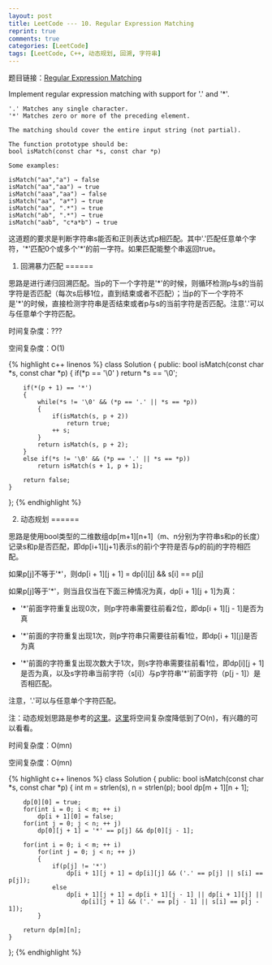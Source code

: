 ```yaml
---
layout: post
title: LeetCode --- 10. Regular Expression Matching
reprint: true
comments: true
categories: [LeetCode]
tags: [LeetCode, C++, 动态规划, 回溯, 字符串]
---
```



题目链接：[Regular Expression Matching](https://oj.leetcode.com/problems/regular-expression-matching/ ) 

Implement regular expression matching with support for '.' and '*'. 

    '.' Matches any single character. 
    '*' Matches zero or more of the preceding element. 

    The matching should cover the entire input string (not partial). 

    The function prototype should be: 
    bool isMatch(const char *s, const char *p) 

    Some examples: 

    isMatch("aa","a") → false 
    isMatch("aa","aa") → true 
    isMatch("aaa","aa") → false 
    isMatch("aa", "a*") → true 
    isMatch("aa", ".*") → true 
    isMatch("ab", ".*") → true 
    isMatch("aab", "c*a*b") → true 

这道题的要求是判断字符串s能否和正则表达式p相匹配。其中'.'匹配任意单个字符，'\*'匹配0个或多个'\*'的前一字符。如果匹配能整个串返回true。

1. 回溯暴力匹配
======

思路是进行递归回溯匹配。当p的下一个字符是'\*'的时候，则循环检测p与s的当前字符是否匹配（每次s后移1位，直到结束或者不匹配）；当p的下一个字符不是'\*'的时候，直接检测字符串是否结束或者p与s的当前字符是否匹配。注意'.'可以与任意单个字符匹配。

时间复杂度：???

空间复杂度：O(1)

{% highlight c++ linenos %}
class Solution
{
public:
    bool isMatch(const char *s, const char *p)
    {
        if(*p == '\0' )
            return *s == '\0';
        
        if(*(p + 1) == '*')
        {
            while(*s != '\0' && (*p == '.' || *s == *p))
            {
                if(isMatch(s, p + 2))
                    return true;
                ++ s;
            }
            return isMatch(s, p + 2);
        }
        else if(*s != '\0' && (*p == '.' || *s == *p))
            return isMatch(s + 1, p + 1);
        
        return false;
    }
};
{% endhighlight %}

2. 动态规划
======

思路是使用bool类型的二维数组dp[m+1][n+1]（m、n分别为字符串s和p的长度）记录s和p是否匹配，即dp[i+1][j+1]表示s的前i个字符是否与p的前j的字符相匹配。

如果p[j]不等于'\*'，则dp[i + 1][j + 1] = dp[i][j] && s[i] == p[j]

如果p[j]等于'\*'，则当且仅当在下面三种情况为真，dp[i + 1][j + 1]为真：

* '\*'前面字符重复出现0次，则p字符串需要往前看2位，即dp[i + 1][j - 1]是否为真

* '\*'前面的字符重复出现1次，则p字符串只需要往前看1位，即dp[i + 1][j]是否为真

* '\*'前面的字符重复出现次数大于1次，则s字符串需要往前看1位，即dp[i][j + 1]是否为真，以及s字符串当前字符（s[i]）与p字符串'\*'前面字符（p[j - 1]）是否相匹配。

注意，'.'可以与任意单个字符匹配。

注：动态规划思路是参考的[这里](https://oj.leetcode.com/discuss/18970/concise-recursive-and-dp-solutions-with-full-explanation-in )。[这里](https://oj.leetcode.com/discuss/19536/sharing-my-44ms-dp-code-o-mn-time-and-o-n-space )将空间复杂度降低到了O(n)，有兴趣的可以看看。

时间复杂度：O(mn)

空间复杂度：O(mn)

{% highlight c++ linenos %}
class Solution
{
public:
    bool isMatch(const char *s, const char *p)
    {
        int m = strlen(s), n = strlen(p);
        bool dp[m + 1][n + 1];
        
        dp[0][0] = true;
        for(int i = 0; i < m; ++ i)
            dp[i + 1][0] = false;
        for(int j = 0; j < n; ++ j)
            dp[0][j + 1] = '*' == p[j] && dp[0][j - 1];
        
        for(int i = 0; i < m; ++ i)
            for(int j = 0; j < n; ++ j)
            {
                if(p[j] != '*')
                    dp[i + 1][j + 1] = dp[i][j] && ('.' == p[j] || s[i] == p[j]);
                else
                    dp[i + 1][j + 1] = dp[i + 1][j - 1] || dp[i + 1][j] || 
                        dp[i][j + 1] && ('.' == p[j - 1] || s[i] == p[j - 1]);
            }
        
        return dp[m][n];
    }
};
{% endhighlight %}
